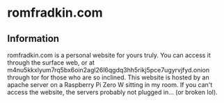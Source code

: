 # romfradkin.com

## Information
romfradkin.com is a personal website for yours truly. You can access it through the surface web, or at m4nu5kkxlyum7rq5bx6oin2agl26l6qgdq3hh5rikj5pce7ugyrvjfyd.onion through tor for those who are so inclined. This website is hosted by an apache server on a Raspberry Pi Zero W sitting in my room. If you can't access the website, the servers probably not plugged in... (or broken lol).

